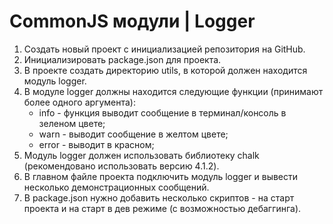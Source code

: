 #    CommonJS модули | Logger

1.  Создать новый проект с инициализацией репозитория на GitHub.
2.  Инициализировать package.json для проекта.
3.  В проекте создать директорию utils, в которой должен находится модуль logger.
4.  В модуле logger должны находится следующие функции (принимают более одного аргумента):
    *   info - функция выводит сообщение в терминал/консоль в зеленом цвете;
    *   warn - выводит сообщение в желтом цвете;
    *   error - выводит в красном;
5.  Модуль logger должен использовать библиотеку chalk (рекомендовано использовать версию 4.1.2).
6.  В главном файле проекта подключить модуль logger и вывести несколько демонстрационных сообщений.
7.  В package.json нужно добавить несколько скриптов - на старт проекта и на старт в дев режиме (с возможностью дебаггинга).
